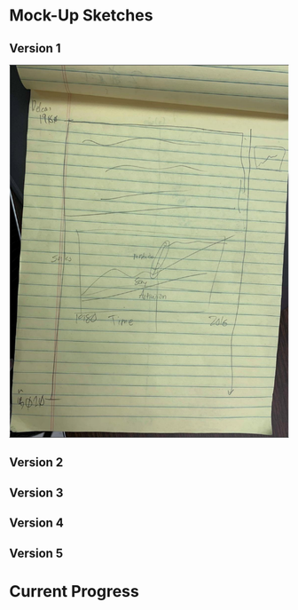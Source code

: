 # Mock-Up Sketches

## Version 1

![Version 1 Image](PresentationImg6.png)

## Version 2

## Version 3

## Version 4

## Version 5

# Current Progress
